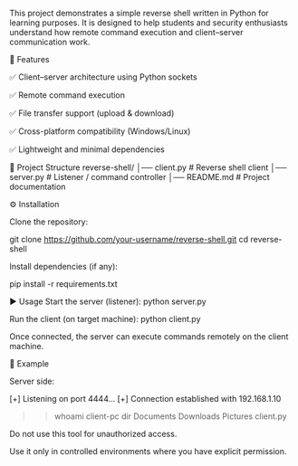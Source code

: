 This project demonstrates a simple reverse shell written in Python for learning purposes.
It is designed to help students and security enthusiasts understand how remote command execution and client–server communication work.

🚀 Features

✅ Client–server architecture using Python sockets

✅ Remote command execution

✅ File transfer support (upload & download)

✅ Cross-platform compatibility (Windows/Linux)

✅ Lightweight and minimal dependencies

📂 Project Structure
reverse-shell/
│── client.py      # Reverse shell client
│── server.py      # Listener / command controller
│── README.md      # Project documentation

⚙️ Installation

Clone the repository:

git clone https://github.com/your-username/reverse-shell.git
cd reverse-shell


Install dependencies (if any):

pip install -r requirements.txt

▶️ Usage
Start the server (listener):
python server.py

Run the client (on target machine):
python client.py


Once connected, the server can execute commands remotely on the client machine.

📖 Example

Server side:

[+] Listening on port 4444...
[+] Connection established with 192.168.1.10
>> whoami
client-pc
>> dir
Documents  Downloads  Pictures  client.py


Do not use this tool for unauthorized access.

Use it only in controlled environments where you have explicit permission.

